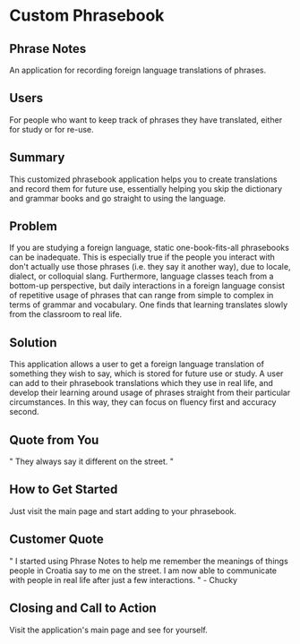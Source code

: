 # Custom Phrasebook #

<!-- 
> This material was originally posted [here](http://www.quora.com/What-is-Amazons-approach-to-product-development-and-product-management). It is reproduced here for posterities sake.

There is an approach called "working backwards" that is widely used at Amazon. They work backwards from the customer, rather than starting with an idea for a product and trying to bolt customers onto it. While working backwards can be applied to any specific product decision, using this approach is especially important when developing new products or features.

For new initiatives a product manager typically starts by writing an internal press release announcing the finished product. The target audience for the press release is the new/updated product's customers, which can be retail customers or internal users of a tool or technology. Internal press releases are centered around the customer problem, how current solutions (internal or external) fail, and how the new product will blow away existing solutions.

If the benefits listed don't sound very interesting or exciting to customers, then perhaps they're not (and shouldn't be built). Instead, the product manager should keep iterating on the press release until they've come up with benefits that actually sound like benefits. Iterating on a press release is a lot less expensive than iterating on the product itself (and quicker!).

If the press release is more than a page and a half, it is probably too long. Keep it simple. 3-4 sentences for most paragraphs. Cut out the fat. Don't make it into a spec. You can accompany the press release with a FAQ that answers all of the other business or execution questions so the press release can stay focused on what the customer gets. My rule of thumb is that if the press release is hard to write, then the product is probably going to suck. Keep working at it until the outline for each paragraph flows. 

Oh, and I also like to write press-releases in what I call "Oprah-speak" for mainstream consumer products. Imagine you're sitting on Oprah's couch and have just explained the product to her, and then you listen as she explains it to her audience. That's "Oprah-speak", not "Geek-speak".

Once the project moves into development, the press release can be used as a touchstone; a guiding light. The product team can ask themselves, "Are we building what is in the press release?" If they find they're spending time building things that aren't in the press release (overbuilding), they need to ask themselves why. This keeps product development focused on achieving the customer benefits and not building extraneous stuff that takes longer to build, takes resources to maintain, and doesn't provide real customer benefit (at least not enough to warrant inclusion in the press release).
 -->
 
## Phrase Notes ##
  An application for recording foreign language translations of phrases.

## Users ##
  For people who want to keep track of phrases they have translated, either for study or for re-use.

## Summary ##
  This customized phrasebook application helps you to create translations and record them for future use, essentially helping you skip the dictionary and grammar books and go straight to using the language. 

## Problem ##
  If you are studying a foreign language, static one-book-fits-all phrasebooks can be inadequate. This is especially true if the people you interact with don't actually use those phrases (i.e. they say it another way), due to locale, dialect, or colloquial slang. Furthermore, language classes teach from a bottom-up perspective, but daily interactions in a foreign language consist of repetitive usage of phrases that can range from simple to complex in terms of grammar and vocabulary. One finds that learning translates slowly from the classroom to real life. 

## Solution ##
  This application allows a user to get a foreign language translation of something they wish to say, which is stored for future use or study. A user can add to their phrasebook translations which they use in real life, and develop their learning around usage of phrases straight from their particular circumstances. In this way, they can focus on fluency first and accuracy second.

## Quote from You ##
  " They always say it different on the street. "

## How to Get Started ##
  Just visit the main page and start adding to your phrasebook.

## Customer Quote ##
  " I started using Phrase Notes to help me remember the meanings of things people in Croatia say to me on the street. I am now able to communicate with people in real life after just a few interactions. " - Chucky

## Closing and Call to Action ##
  Visit the application's main page and see for yourself.
